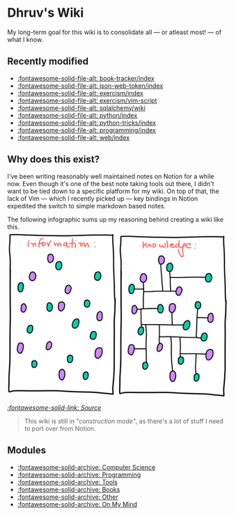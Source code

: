 Dhruv's Wiki
===

My long-term goal for this wiki is to consolidate all — or atleast most! — of what I know.

Recently modified
---

<!--
RECENTLYMODIFIEDBEGIN
-->

- [:fontawesome-solid-file-alt: book-tracker/index](books/book-tracker/index.md)
- [:fontawesome-solid-file-alt: json-web-token/index](computer-science/security/json-web-token/index.md)
- [:fontawesome-solid-file-alt: exercism/index](programming/exercism/index.md)
- [:fontawesome-solid-file-alt: exercism/vim-script](programming/exercism/vim-script.md)
- [:fontawesome-solid-file-alt: sqlalchemy/wiki](programming/python/databases/sqlalchemy/wiki.md)
- [:fontawesome-solid-file-alt: python/index](programming/python/index.md)
- [:fontawesome-solid-file-alt: python-tricks/index](programming/python/python-tricks/index.md)
- [:fontawesome-solid-file-alt: programming/index](programming/index.md)
- [:fontawesome-solid-file-alt: web/index](programming/web/index.md)

<!--
RECENTLYMODIFIEDEND
-->


Why does this exist?
---

I've been writing reasonably well maintained notes on Notion for a while now. Even though it's one of the best note taking tools out there, I didn't want to be tied down to a specific platform for my wiki. On top of that, the lack of Vim — which I recently picked up — key bindings in Notion expedited the switch to simple markdown based notes.

The following infographic sums up my reasoning behind creating a wiki like this.
<img src="assets/images/information-vs-knowledge.png" alt="information-vs-knowledge" class="responsive">

*[:fontawesome-solid-link: Source](https://www.gapingvoid.com/blog/2014/01/22/information-vs-knowledge/)*

> This wiki is still in *"construction mode"*, as there's a lot of stuff I need to port over from Notion.

Modules
---

- [:fontawesome-solid-archive: Computer Science](./computer-science/index.md)
- [:fontawesome-solid-archive: Programming](./programming/index.md)
- [:fontawesome-solid-archive: Tools](./tools/index.md)
- [:fontawesome-solid-archive: Books](books/index.md)
- [:fontawesome-solid-archive: Other](other/index.md)
- [:fontawesome-solid-archive: On My Mind](on-my-mind/index.md)
